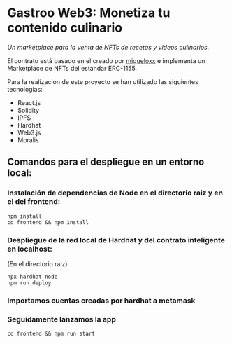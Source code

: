 # Gastroo Web3: Monetiza tu contenido culinario

_Un marketplace para la venta de NFTs de recetas y videos culinarios._

El contrato está basado en el creado por [migueloxx](https://github.com/migueloxx/tienda-nft/commits?author=migueloxx) e implementa un Marketplace de NFTs del estandar ERC-1155.

Para la realizacion de este proyecto se han utilizado las siguientes tecnologias:
* React.js
* Solidity
* IPFS
* Hardhat
* Web3.js
* Moralis

## Comandos para el despliegue en un entorno local:

###  Instalación de dependencias de Node en el directorio raiz y en el del frontend:

```
npm install
cd frontend && npm install
```

### Despliegue de la red local de Hardhat y del contrato inteligente en localhost:
(En el directorio raiz)
```
npx hardhat node
npm run deploy
```

### Importamos cuentas creadas por hardhat a metamask

### Seguidamente lanzamos la app

```
cd frontend && npm run start
```




